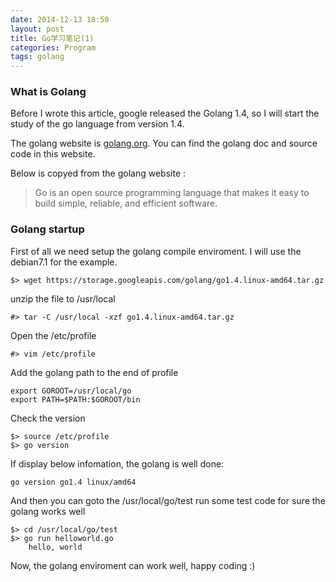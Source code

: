 ```yaml
---
date: 2014-12-13 18:50
layout: post
title: Go学习笔记(1)
categories: Program
tags: golang
---
```


### What is Golang

Before I wrote this article, google released the Golang 1.4, so I will start the study of the go language from version 1.4.

The golang website is [golang.org](https://www.golang.org). You can find the golang doc and source code in this website.

Below is copyed from the golang website :

> Go is an open source programming language that makes it easy to build simple, reliable, and efficient software. 


### Golang startup

First of all we need setup the golang compile enviroment. I will use the debian7.1 for the example.

	$> wget https://storage.googleapis.com/golang/go1.4.linux-amd64.tar.gz

unzip the file to /usr/local

	#> tar -C /usr/local -xzf go1.4.linux-amd64.tar.gz

Open the /etc/profile

	#> vim /etc/profile

Add the golang path to the end of profile

	export GOROOT=/usr/local/go
	export PATH=$PATH:$GOROOT/bin
	
Check the version

	$> source /etc/profile
	$> go version
	
If display below infomation, the golang is well done:
	
	go version go1.4 linux/amd64
	
And then you can goto the /usr/local/go/test run some test code for sure the golang works well

	$> cd /usr/local/go/test
	$> go run helloworld.go 
		hello, world
		
Now, the golang enviroment can work well, happy coding :)


